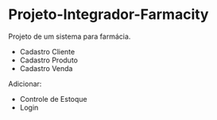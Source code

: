 # Projeto-Integrador-Farmacity
Projeto de um sistema para farmácia.

- Cadastro Cliente
- Cadastro Produto
- Cadastro Venda

Adicionar:
 - Controle de Estoque
 - Login
